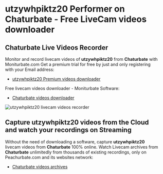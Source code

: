 # utzywhpiktz20 Performer on Chaturbate - Free LiveCam videos downloader

## Chaturbate Live Videos Recorder

Monitor and record livecam videos of **utzywhpiktz20** from **Chaturbate** with Moniturbate.com
Get a premium trial for free by just and only registering with your Email address:
* [utzywhpiktz20 Premium videos downloader](https://moniturbate.com/request-demo-licence-key.html)

Free livecam videos downloader - Moniturbate Software:
* [Chaturbate videos downloader](https://moniturbate.com/moniturbate-download-software.html)

![utzywhpiktz20 livecam videos recorder](https://peachurnet.com/templates/moniturbate-software.png)


## Capture utzywhpiktz20 videos from the Cloud and watch your recordings on Streaming

Without the need of downloading a software, capture **utzywhpiktz20** livecam videos from **Chaturbate** 100% online.
Watch Livecam archives from **Chaturbate** unlimitedly from thousands of existing recordings, only on Peachurbate.com and its websites network:
* [Chaturbate videos archives](https://peachurnet.com/)
